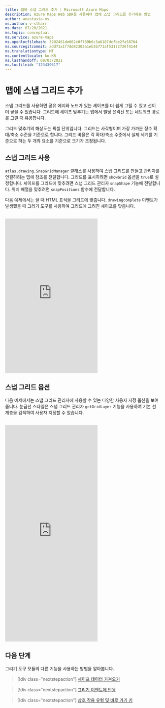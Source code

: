 ```yaml
---
title: 맵에 스냅 그리드 추가 | Microsoft Azure Maps
description: Azure Maps Web SDK를 사용하여 맵에 스냅 그리드를 추가하는 방법
author: anastasia-ms
ms.author: v-stharr
ms.date: 07/20/2021
ms.topic: conceptual
ms.service: azure-maps
ms.openlocfilehash: 3202461de662e0f789b6c3a6187dcfbe2fa58764
ms.sourcegitcommit: add71a1f7dd82303a1eb3b771af53172726f4144
ms.translationtype: MT
ms.contentlocale: ko-KR
ms.lasthandoff: 09/03/2021
ms.locfileid: "123439617"
---
```

# <a name="add-a-snap-grid-to-the-map"></a>맵에 스냅 그리드 추가

스냅 그리드를 사용하면 공유 에지와 노드가 있는 셰이프를 더 쉽게 그릴 수 있고 선이 더 곧을 수 있습니다. 그리드에 셰이프 맞추기는 맵에서 빌딩 윤곽선 또는 네트워크 경로를 그릴 때 유용합니다.

그리드 맞추기의 해상도는 픽셀 단위입니다. 그리드는 사각형이며 가장 가까운 정수 확대/축소 수준을 기준으로 합니다. 그리드 비율은 각 확대/축소 수준에서 실제 세계를 기준으로 하는 두 개의 요소를 기준으로 크기가 조정됩니다.

## <a name="use-a-snap-grid"></a>스냅 그리드 사용

`atlas.drawing.SnapGridManager` 클래스를 사용하여 스냅 그리드를 만들고 관리자를 연결하려는 맵에 참조를 전달합니다. 그리드를 표시하려면 `showGrid` 옵션을 `true`로 설정합니다. 셰이프를 그리드에 맞추려면 스냅 그리드 관리자 `snapShape` 기능에 전달합니다. 위치 배열을 맞추려면 `snapPositions` 함수에 전달합니다.

다음 예제에서는 끌 때 HTML 표식을 그리드에 맞춥니다. `drawingcomplete` 이벤트가 발생했을 때 그리기 도구를 사용하여 그리드에 그려진 셰이프를 맞춥니다.

<br/>

<iframe height="500" scrolling="no" title="맞추기 그리드 사용" src="https://codepen.io/azuremaps/embed/rNmzvXO?default-tab=js%2Cresult" frameborder="no" loading="lazy" allowtransparency="true" allowfullscreen="true">
<a href="https://codepen.io">CodePen</a>에서 Azure Maps(<a href="https://codepen.io/azuremaps">@azuremaps</a>)의 펜 <a href="https://codepen.io/azuremaps/pen/rNmzvXO"> 맞추기 그리드 사용</a>을 참조하세요.
</iframe>


## <a name="snap-grid-options"></a>스냅 그리드 옵션

다음 예제에서는 스냅 그리드 관리자에 사용할 수 있는 다양한 사용자 지정 옵션을 보여 줍니다. 눈금선 스타일은 스냅 그리드 관리자 `getGridLayer` 기능을 사용하여 기본 선 계층을 검색하여 사용자 지정할 수 있습니다.

<br/>

<iframe height="700" scrolling="no" title="스냅 그리드 옵션" src="https://codepen.io/azuremaps/embed/RwVZJry?default-tab=result" frameborder="no" loading="lazy" allowtransparency="true" allowfullscreen="true">
<a href="https://codepen.io">CodePen</a>에서 Azure Maps(<a href="https://codepen.io/azuremaps">@azuremaps</a>)의 펜 <a href="https://codepen.io/azuremaps/pen/RwVZJry"> 스냅 그리드 옵션</a>을 참조하세요.
</iframe>


## <a name="next-steps"></a>다음 단계

그리기 도구 모듈의 다른 기능을 사용하는 방법을 알아봅니다.

> [!div class="nextstepaction"]
> [셰이프 데이터 가져오기](map-get-shape-data.md)

> [!div class="nextstepaction"]
> [그리기 이벤트에 반응](drawing-tools-events.md)

> [!div class="nextstepaction"]
> [상호 작용 유형 및 바로 가기 키](drawing-tools-interactions-keyboard-shortcuts.md)